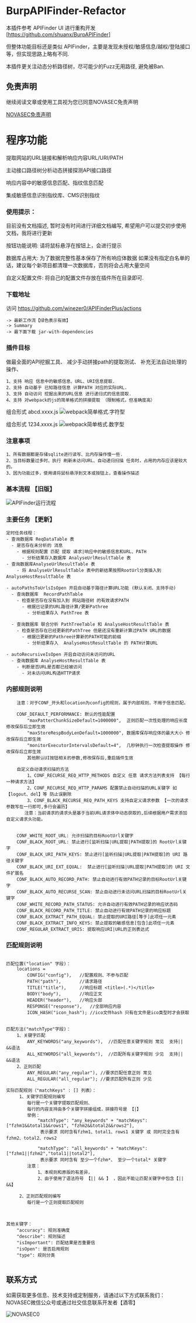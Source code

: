 # BurpAPIFinder-Refactor

本插件参考 APIFinder UI 进行重构开发 [https://github.com/shuanx/BurpAPIFinder] 

但整体功能目标还是类似 APIFinder，主要是发现未授权/敏感信息/越权/登陆接口等，但实现思路上略有不同.

本插件更关注动态分析路径树，尽可能少的Fuzz无用路径, 避免被Ban.

## 免责声明
继续阅读文章或使用工具视为您已同意NOVASEC免责声明

[NOVASEC免责声明](https://mp.weixin.qq.com/s/iRWRVxkYu7Fx5unxA34I7g)

# 程序功能

 提取网站的URL链接和解析响应内容URL/URI/PATH
 
 主动接口路径树分析动态拼接探测API接口路径

响应内容中的敏感信息匹配、指纹信息匹配
 
 集成敏感信息识别指纹库、CMS识别指纹
 

### 使用提示：

目前没有文档描述, 暂时没有时间进行详细文档编写, 希望用户可以提交初步使用文档，我将进行更新

按钮功能说明: 请将鼠标悬浮在按钮上，会进行提示

数据库占用大: 为了数据完整性基本保存了所有响应体数据 如果没有指定白名单的话，建议每个新项目都清理一次数据库，否则将会占用大量空间

自定义配置文件: 将自己的配置文件存放在插件所在目录即可.

### 下载地址

访问  https://github.com/winezer0/APIFinderPlus/actions 
```
-> 最新工作流【绿色表示有效】 
-> Summary 
-> 最下面下载 jar-with-dependencies
```

### 插件目标

做最全面的API挖掘工具、
减少手动拼接path的提取测试、
补充无法自动处理的操作、

    1、支持 响应 信息中的敏感信息、URL、URI信息提取.
    2、支持 自动基于 已知路径信息 计算PATH 对应的实际URL.
    3、支持 自动访问 挖掘出来的URL信息 进行递归式的信息提取.
    4、支持 对webpack的js的简单格式的拼接提取 （限制格式，但准确度高）

组合形式 abcd.xxxx.js
![webpack简单格式.字符型](./doc/webpack简单格式.字符型.png)

组合形式 1234.xxxx.js
![webpack简单格式.数字型](./doc/webpack简单格式.数字型.png)

### 注意事项

	1、所有数据都是存储sqlite进行读写、比内存操作慢一些.
	2、当目标数量过多时、执行 刷新未访问URL、自动递归扫描 任务时，占用的内存应该是较大的。
	3、因为功能过多，使用请将鼠标悬浮到文本或按钮上，查看操作描述

### 基本流程 【旧版】

![APIFinder运行流程](./doc/APIFinder运行流程.png)


### 主要任务 【更新】

```
定时任务线程：
- 查询数据库 ReqDataTable 表
  - 是否存在未分析的 消息
    - 根据规则配置 匹配 提取 请求|响应中的敏感信息和URL、PATH
      - 分析结果存入数据库 AnalyseUrlResultTable 表
- 查询数据库AnalyseUrlResultTable 表
    - 将 AnalyseUrlResultTable 表中的新结果按照RootUrl分类插入到 AnalyseHostResultTable 表

- autoPathsToUrlsIsOpen 开启自动基于路径计算URL功能 (默认关闭、支持手动)
  - 查询数据库  RecordPathTable
    - 检查是否存在没有加入到 网站路径树 的有效请求PATH
      - 根据已记录的URL路径计算/更新Pathree
        - 分析结果存入 PathTree 表
        
  - 查询数据库 联合分析 PathTreeTable 和 AnalyseHostResultTable 表
    - 检查是否存在已经更新的PathTree 但是还没有重新计算过PATH URL的数据
      - 根据已更新的Pathree计算新的PATH可能的前缀
        - 分析结果存入  AnalyseHostResultTable 的 PATH计算URL 

- autoRecursiveIsOpen 开启自动访问未访问的URL
  - 查询数据库 AnalyseHostResultTable 表
    - 判断是否URL是否都已经被访问
      - 对未访问URL构造HTTP请求
```
### 内部规则说明
```
    注意：对于CONF_开头和location为config的规则，属于内部规则，不用于信息匹配。

    CONF_DEFAULT_PERFORMANCE: 默认的性能配置
        "maxPatterChunkSizeDefault=1000000",  正则匹配一次性处理的响应长度 修改保存后立即生效
        "maxStoreRespBodyLenDefault=1000000", 数据库保存响应体的最大大小 修改保存后立即生效
        "monitorExecutorIntervalsDefault=4",  几秒钟执行一次检查提取操作 修改保存后立即生效
        其他默认UI按钮相关的参数,修改保存后,重启插件生效
    
    自定义自动请求扫描的方法
        1、CONF_RECURSE_REQ_HTTP_METHODS 自定义 任意 请求方法列表支持 【每行一种请求方法】
        2、CONF_RECURSE_REQ_HTTP_PARAMS 配置禁止自动扫描的URL关键字 如【logout、del】等 防止误删除 
        3、CONF_BLACK_RECURSE_REQ_PATH_KEYS 支持自定义请求参数 【一次的请求参数写在一行即可,多行会遍历】
       注意：当前请求的请求头是基于当前URL请求体中动态获取的,后续根据用户需求添加自定义请求头功能。
  
  
    CONF_WHITE_ROOT_URL: 允许扫描的目标RootUrl关键字
    CONF_BLACK_ROOT_URL: 禁止进行[监听扫描|URL提取|PATH提取]的 RootUrl关键字
    CONF_BLACK_URI_PATH_KEYS: 禁止进行[监听扫描|URL提取|PATH提取]的 URI 路径关键字
    CONF_BLACK_URI_EXT_EQUAL:  禁止进行[监听扫描|URL提取|PATH提取]的 URI 文件扩展名
    CONF_BLACK_AUTO_RECORD_PATH: 禁止自动进行有效PATH记录的目标RootUrl关键字
    CONF_BLACK_AUTO_RECURSE_SCAN: 禁止自动进行未访问URL扫描的目标RootUrl关键字
    CONF_WHITE_RECORD_PATH_STATUS: 允许自动进行有效PATH记录的响应状态码
    CONF_BLACK_RECORD_PATH_TITLE: 禁止自动进行有效PATH记录的响应标题
    CONF_BLACK_EXTRACT_PATH_EQUAL: 禁止提取的URI路径[等于]此项任一元素
    CONF_BLACK_EXTRACT_INFO_KEYS: 禁止提取的敏感信息[包含]此项任一元素
    CONF_REGULAR_EXTRACT_URIS: 提取响应URI|URL的正则表达式
```

### 匹配规则说明

```

匹配位置("location" 字段)：
    locations =    
        CONFIG("config"),   //配置规则、不参与匹配
        PATH("path"),       //请求路径
        TITLE("title"),     //响应标题 <title>(.*)</title>
        BODY("body"),       //响应正文
        HEADER("header"),   //响应头部
        RESPONSE("response"),   //全部响应内容
        ICON_HASH("icon_hash"); //ico文件hash 只有在文件是ico类型时才会获取 


匹配方法("matchType"字段)： 
    1、关键字匹配 
        ANY_KEYWORDS("any_keywords"),  //匹配任意关键字规则 常见  支持|| &&语法
        ALL_KEYWORDS("all_keywords"),  //匹配所有关键字规则 少见  支持|| &&语法
    2、正则匹配
        ANY_REGULAR("any_regular"), //要求匹配任意正则 常见
        ALL_REGULAR("all_regular"); //要求匹配所有正则 少见

实际匹配规则（"matchKeys" : [] 列表）：
     1、关键字匹配规则编写
        每行是一个关键字提取匹配规则、
        每行的内容支持由多个关键字拼接组成，拼接符号是 【|】 
		举例：
		    "matchType": "any_keywords" + "matchKeys": ["fzhm1&&total1&&rows1", "fzhm2&&total2&&rows2"],
			 表示要求 同时含有fzhm1、total1、rows1 关键字 或 同时完全含有fzhm2、total2、rows2
			 
            "matchType": "all_keywords" + "matchKeys": ["fzhm1||fzhm2","total1||total2"],
			 表示要求 同时含有 至少一个fzhm*、 至少一个total* 关键字
        注意：
            1、本规则和原版的有差异，
            2、由于使用了语法符号 【|| && 】 ，因此不能让匹配关键字中包含【|| &&】
            
     2、正则匹配规则编写 
        每行是一个正则提取匹配规则


                
其他关键字：
    "accuracy": 规则准确度
    "describe": 规则描述
    "isImportant": 匹配结果是否重要信
    "isOpen": 是否启用规则
    "type": 规则分类
    
```



## 联系方式
如需获取更多信息、技术支持或定制服务，请通过以下方式联系我们：
NOVASEC微信公众号或通过社交信息联系开发者【酒零】

![NOVASEC0](https://raw.githubusercontent.com/winezer0/mypics/refs/heads/main/NOVASEC0.jpg)
